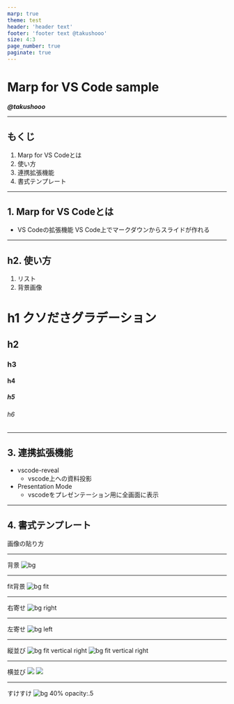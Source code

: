 ```yaml
---
marp: true
theme: test
header: 'header text'
footer: 'footer text @takushooo'
size: 4:3
page_number: true
paginate: true
---
```

<!--
class: title
-->


# Marp for VS Code sample

***@takushooo***

---
<!--
class: slides
-->

## もくじ

1. Marp for VS Codeとは
2. 使い方
3. 連携拡張機能
4. 書式テンプレート

---

<!--
_backgroundColor: black
_color: white
_footer: 'Photo by Michal Vasko　on Unsplash'
-->

## 1. Marp for VS Codeとは

- VS Codeの拡張機能
  VS Code上でマークダウンからスライドが作れる

---

## h2. 使い方
1. リスト
2. 背景画像

# h1 クソださグラデーション
## h2
### h3
#### h4
##### h5
###### h6

---

## 3. 連携拡張機能
<!--

-->
+ vscode-reveal
    + vscode上への資料投影
+ Presentation Mode
    + vscodeをプレゼンテーション用に全画面に表示

---
<!--
_class: slides_center
-->
## 4. 書式テンプレート
画像の貼り方

---
<!--
bgで画像を背景に設定
-->
背景
![bg](https://placehold.jp/400x400.png)

---
<!--
bgで画像を背景に設定し、fitで画像のサイズを自動調整
-->
fit背景
![bg fit](https://placehold.jp/400x400.png)

---
<!--
rightで右寄せ
-->
右寄せ
![bg right](https://placehold.jp/400x400.png)

---
<!--
leftで左寄せ
-->
左寄せ
![bg left](https://placehold.jp/400x400.png)

---
<!--
画像を縦に並べる
-->
縦並び
![bg fit vertical right](https://placehold.jp/400x400.png)
![bg fit vertical right](https://placehold.jp/400x400.png)

---
<!--
画像を横に2枚並べたい時
-->
横並び
![](https://placehold.jp/400x400.png) ![](https://placehold.jp/400x400.png)

---
<!--
画像のサイズを%で指定。透明度も設定
-->
すけすけ
![bg 40% opacity:.5](https://placehold.jp/400x400.png)
